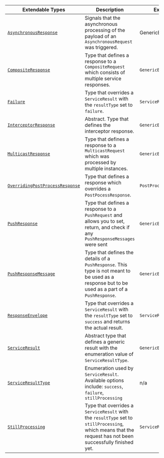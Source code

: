 Extendable Types                 | Description | Extends 
-----                            | ------- | ------
[`AsynchronousResponse`](javadoc:com.braintribe.model.service.api.result.AsynchronousResponse) | Signals that the asynchronous processing of the payload of an `AsynchronousRequest` was triggered. | GenericEntity  
[`CompositeResponse`](javadoc:com.braintribe.model.service.api.result.CompositeResponse) | Type that defines a response to a `CompositeRequest` which consists of multiple service responses.  | `GenericEntity` 
[`Failure`](javadoc:com.braintribe.model.service.api.result.Failure) | Type that overrides a `ServiceResult` with the `resultType` set to `failure`.  | `ServiceResult`
[`InterceptorResponse`](javadoc:com.braintribe.model.service.api.result.InterceptorResponse) | Abstract. Type that defines the interceptor response. | `GenericEntity`  
[`MulticastResponse`](javadoc:com.braintribe.model.service.api.result.MulticastResponse) | Type that defines a response to a `MulticastRequest` which was processed by multiple instances.  | `GenericEntity`  
[`OverridingPostProcessResponse`](javadoc:com.braintribe.model.service.api.result.OverridingPostProcessResponse) | Type that defines a response which overrides a `PostPocessResponse`.  | `PostProcessResponse`
[`PushResponse`](javadoc:com.braintribe.model.service.api.result.PushResponse) | Type that defines a response to a `PushRequest` and allows you to set, return, and check if any `PushResponseMessages` were sent | `GenericEntity`  
[`PushResponseMessage`](javadoc:com.braintribe.model.service.api.result.PushResponseMessage) | Type that defines the details of a `PushResponse`. This type is not meant to be used as a response but to be used as a part of a `PushResponse`. | `GenericEntity`  
[`ResponseEnvelope`](javadoc:com.braintribe.model.service.api.result.ResponseEnvelope) | Type that overrides a `ServiceResult` with the `resultType` set to `success` and returns the actual result.  | `ServiceResult`
[`ServiceResult`](javadoc:com.braintribe.model.service.api.result.ServiceResult) | Abstract type that defines a generic result with the enumeration value of `ServiceResultType`. | `GenericEntity` 
[`ServiceResultType`](javadoc:com.braintribe.model.service.api.result.ServiceResultType) | Enumeration used by `ServiceResult`. Available options include: `success`, `failure`, `stillProcessing` | n/a
[`StillProcessing`](javadoc:com.braintribe.model.service.api.result.StillProcessing) | Type that overrides a `ServiceResult` with the `resultType` set to `stillProcessing`, which means that the request has not been successfully finished yet. | `ServiceResult`  